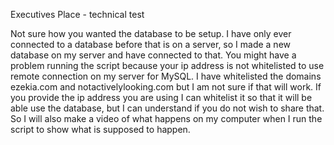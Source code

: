 Executives Place - technical test

Not sure how you wanted the database to be setup.
I have only ever connected to a database before that is on a server, so I made a new database on my server and have connected to that. You might have a problem running the script because your ip address is not whitelisted to use remote connection on my server for MySQL. I have whitelisted the domains ezekia.com and notactivelylooking.com but I am not sure if that will work. If you provide the ip address you are using I can whitelist it so that it will be able use the database, but I can understand if you do not wish to share that. So I will also make a video of what happens on my computer when I run the script to show what is supposed to happen.
